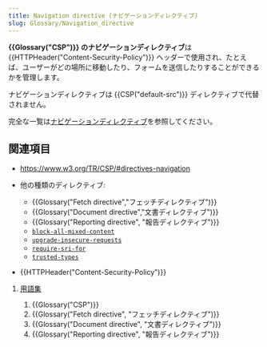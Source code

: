 ```yaml
---
title: Navigation directive (ナビゲーションディレクティブ)
slug: Glossary/Navigation_directive
---
```


**{{Glossary("CSP")}} のナビゲーションディレクティブ**は {{HTTPHeader("Content-Security-Policy")}} ヘッダーで使用され、たとえば、ユーザーがどの場所に移動したり、フォームを送信したりすることができるかを管理します。

ナビゲーションディレクティブは {{CSP("default-src")}} ディレクティブで代替されません。

完全な一覧は[ナビゲーションディレクティブ](/ja/docs/Web/HTTP/Headers/Content-Security-Policy#Navigation_directives)を参照してください。

## 関連項目

- <https://www.w3.org/TR/CSP/#directives-navigation>
- 他の種類のディレクティブ:

  - {{Glossary("Fetch directive","フェッチディレクティブ")}}
  - {{Glossary("Document directive","文書ディレクティブ")}}
  - {{Glossary("Reporting directive", "報告ディレクティブ")}}
  - [`block-all-mixed-content`](/ja/docs/Web/HTTP/Headers/Content-Security-Policy/block-all-mixed-content)
  - [`upgrade-insecure-requests`](/ja/docs/Web/HTTP/Headers/Content-Security-Policy/upgrade-insecure-requests)
  - [`require-sri-for`](/ja/docs/Web/HTTP/Headers/Content-Security-Policy/require-sri-for)
  - [`trusted-types`](/ja/docs/Web/HTTP/Headers/Content-Security-Policy/trusted-types)

- {{HTTPHeader("Content-Security-Policy")}}

1. [用語集](/ja/docs/Glossary)

    1. {{Glossary("CSP")}}
    2. {{Glossary("Fetch directive", "フェッチディレクティブ")}}
    3. {{Glossary("Document directive", "文書ディレクティブ")}}
    4. {{Glossary("Reporting directive", "報告ディレクティブ")}}
